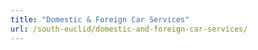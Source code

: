 ```yaml
---
title: "Domestic & Foreign Car Services"
url: /south-euclid/domestic-and-foreign-car-services/
---
```

